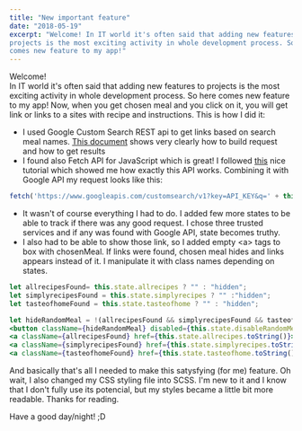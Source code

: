```yaml
---
title: "New important feature"
date: "2018-05-19"
excerpt: "Welcome! In IT world it's often said that adding new features to 
projects is the most exciting activity in whole development process. So here 
comes new feature to my app!"
---
```


Welcome!\
In IT world it's often said that adding new features to projects is the most
exciting activity in whole development process. So here comes new feature to my
app! Now, when you get chosen meal and you click on it, you will get link or
links to a sites with recipe and instructions. This is how I did it:
- I used Google Custom Search REST api to get links based on search meal names.
  [This document](
  https://developers.google.com/custom-search/json-api/v1/using_rest) shows very
  clearly how to build request and how to get results
- I found also Fetch API for JavaScript which is great! I followed
  [this](https://blog.hellojs.org/fetching-api-data-with-react-js-460fe8bbf8f2)
  nice tutorial which showed me how exactly this API works. Combining it with
  Google API my request looks like this:

```jsx
fetch('https://www.googleapis.com/customsearch/v1?key=API_KEY&q=' + this.state.randomMeal + ' recipe')
```

- It wasn't of course everything I had to do. I added few more states to be
  able to track if there was any good request. I chose three trusted services and
  if any was found with Google API, state becomes truthy.
- I also had to be able to show those link, so I added empty \<a> tags to box
  with chosenMeal. If links were found, chosen meal hides and links appears
  instead of it. I manipulate it with class names depending on states.

```jsx
let allrecipesFound= this.state.allrecipes ? "" : "hidden";
let simplyrecipesFound = this.state.simplyrecipes ? "" :"hidden";
let tasteofhomeFound = this.state.tasteofhome ? "" : "hidden";

let hideRandomMeal = !(allrecipesFound && simplyrecipesFound && tasteofhomeFound) ? "hidden" : "";
<button className={hideRandomMeal} disabled={this.state.disableRandomMeal} id="randomMeal" onClick={this.showLinks}>{this.state.randomMeal}</button>  
<a className={allrecipesFound} href={this.state.allrecipes.toString()}>AllRecipes.com</a>  
<a className={simplyrecipesFound} href={this.state.simplyrecipes.toString()}>SimplyRecipes.com</a>  
<a className={tasteofhomeFound} href={this.state.tasteofhome.toString()}>TasteOfHome.com</a>
```

And basically that's all I needed to make this satysfying (for me) feature. Oh
wait, I also changed my CSS styling file into SCSS. I'm new to it and I know
that I don't fully use its potencial, but my styles became a little bit more
readable. Thanks for reading.

Have a good day/night! ;D
